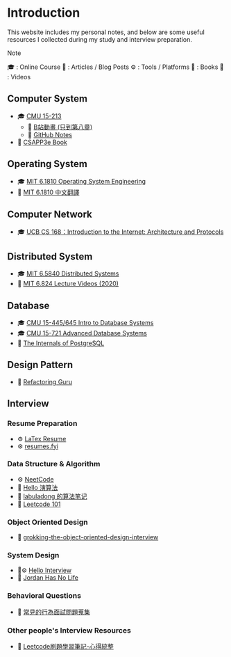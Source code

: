 # Introduction

This website includes my personal notes, and below are some useful resources I collected during my study and interview preparation.

> [!NOTE]
> 🎓 : Online Course
> 📝 : Articles / Blog Posts
> ⚙️ : Tools / Platforms
> 📖 : Books
> 🎥 : Videos

## Computer System

- 🎓 [CMU 15-213](https://www.cs.cmu.edu/~213/)
  - 🎥 [B站動畫 (只到第八章)](https://www.bilibili.com/video/BV1cD4y1D7uR/?vd_source=0b8d45cc2260b9a7a9d948d819ac16f3)
  - 📝 [GitHub Notes](https://github.com/zhuozhiyongde/Introduction-to-Computer-System-2023Fall-PKU/tree/main?tab=readme-ov-file)
- 📖 [CSAPP3e Book](https://csapp.cs.cmu.edu/)

## Operating System

- 🎓 [MIT 6.1810 Operating System Engineering](https://pdos.csail.mit.edu/6.828/2025/index.html)
- 📝 [MIT 6.1810 中文翻譯](https://mit-public-courses-cn-translatio.gitbook.io/mit6-s081)

## Computer Network

- 🎓 [UCB CS 168：Introduction to the Internet: Architecture and Protocols](https://su25.cs168.io/)

## Distributed System

- 🎓 [MIT 6.5840 Distributed Systems](https://pdos.csail.mit.edu/6.824)
- 🎥 [MIT 6.824 Lecture Videos (2020)](https://www.youtube.com/watch?v=cQP8WApzIQQ&list=PLrw6a1wE39_tb2fErI4-WkMbsvGQk9_UB)

## Database

- 🎓 [CMU 15-445/645 Intro to Database Systems](https://15445.courses.cs.cmu.edu/)
- 🎓 [CMU 15-721 Advanced Database Systems](https://15721.courses.cs.cmu.edu/)
- 📝 [The Internals of PostgreSQL](https://www.interdb.jp/pg/index.html)

## Design Pattern

- 📝 [Refactoring Guru](https://refactoring.guru/design-patterns)

## Interview

### Resume Preparation

- ⚙️ [LaTex Resume](https://www.overleaf.com/latex/templates/software-engineer-resume/gqxmqsvsbdjf)
- ⚙️ [resumes.fyi](https://resumes.fyi/explore)

### Data Structure & Algorithm

- ⚙️ [NeetCode](https://neetcode.io/)
- 📝 [Hello 演算法](https://www.hello-algo.com/zh-hant/chapter_hello_algo/)
- 📝 [labuladong 的算法笔记](https://labuladong.online/algo/)
- 📝 [Leetcode 101](https://noworneverev.github.io/leetcode_101/)

### Object Oriented Design

- 📝 [grokking-the-object-oriented-design-interview](https://github.com/tssovi/grokking-the-object-oriented-design-interview/tree/master)

### System Design

- 📝⚙️ [Hello Interview](https://www.hellointerview.com/)
- 🎥 [Jordan Has No Life](https://www.youtube.com/@jordanhasnolife5163)

### Behavioral Questions

- 📝 [常見的行為面試問題蒐集](https://hackmd.io/@6PPVul2mS7OX2GuGXlUCDA/behavior_questions)

### Other people's Interview Resources

- 📝 [Leetcode刷題學習筆記-心得統整](https://hackmd.io/@meyr543/r1skFcvgY)
